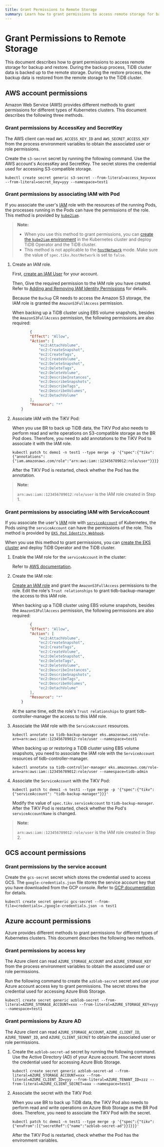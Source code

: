 ```yaml
---
title: Grant Permissions to Remote Storage
summary: Learn how to grant permissions to access remote storage for backup and restore.
---
```


# Grant Permissions to Remote Storage

This document describes how to grant permissions to access remote storage for backup and restore. During the backup process, TiDB cluster data is backed up to the remote storage. During the restore process, the backup data is restored from the remote storage to the TiDB cluster.

## AWS account permissions

Amazon Web Service (AWS) provides different methods to grant permissions for different types of Kubernetes clusters. This document describes the following three methods.

### Grant permissions by AccessKey and SecretKey

The AWS client can read `AWS_ACCESS_KEY_ID` and `AWS_SECRET_ACCESS_KEY` from the process environment variables to obtain the associated user or role permissions.

Create the `s3-secret` secret by running the following command. Use the AWS account's AccessKey and SecretKey. The secret stores the credential used for accessing S3-compatible storage.


```shell
kubectl create secret generic s3-secret --from-literal=access_key=xxx --from-literal=secret_key=yyy --namespace=test1
```

### Grant permissions by associating IAM with Pod

If you associate the user's [IAM](https://aws.amazon.com/cn/iam/) role with the resources of the running Pods, the processes running in the Pods can have the permissions of the role. This method is provided by [`kube2iam`](https://github.com/jtblin/kube2iam).

> **Note:**
>
> - When you use this method to grant permissions, you can [create the `kube2iam` environment](https://github.com/jtblin/kube2iam#usage) in the Kubernetes cluster and deploy TiDB Operator and the TiDB cluster.
> - This method is not applicable to the [`hostNetwork`](https://kubernetes.io/docs/concepts/policy/pod-security-policy) mode. Make sure the value of `spec.tikv.hostNetwork` is set to `false`.

1. Create an IAM role.

    First, [create an IAM User](https://docs.aws.amazon.com/IAM/latest/UserGuide/id_users_create.html) for your account.

    Then, Give the required permission to the IAM role you have created. Refer to [Adding and Removing IAM Identity Permissions](https://docs.aws.amazon.com/IAM/latest/UserGuide/access_policies_manage-attach-detach.html) for details.

    Because the `Backup` CR needs to access the Amazon S3 storage, the IAM role is granted the `AmazonS3FullAccess` permission.

    When backing up a TiDB cluster using EBS volume snapshots, besides the `AmazonS3FullAccess` permission, the following permissions are also required:

    ```json
            {
            "Effect": "Allow",
            "Action": [
                "ec2:AttachVolume",
                "ec2:CreateSnapshot",
                "ec2:CreateTags",
                "ec2:CreateVolume",
                "ec2:DeleteSnapshot",
                "ec2:DeleteTags",
                "ec2:DeleteVolume",
                "ec2:DescribeInstances",
                "ec2:DescribeSnapshots",
                "ec2:DescribeTags",
                "ec2:DescribeVolumes",
                "ec2:DetachVolume"
            ],
            "Resource": "*"
        }
    ```

2. Associate IAM with the TiKV Pod:

    When you use BR to back up TiDB data, the TiKV Pod also needs to perform read and write operations on S3-compatible storage as the BR Pod does. Therefore, you need to add annotations to the TiKV Pod to associate it with the IAM role.

    
    ```shell
    kubectl patch tc demo1 -n test1 --type merge -p '{"spec":{"tikv":{"annotations":{"iam.amazonaws.com/role":"arn:aws:iam::123456789012:role/user"}}}}'
    ```

    After the TiKV Pod is restarted, check whether the Pod has the annotation.

> **Note:**
>
> `arn:aws:iam::123456789012:role/user` is the IAM role created in Step 1.

### Grant permissions by associating IAM with ServiceAccount

If you associate the user's [IAM](https://aws.amazon.com/cn/iam/) role with [`serviceAccount`](https://kubernetes.io/docs/reference/access-authn-authz/admission-controllers/#serviceaccount) of Kubernetes, the Pods using the `serviceAccount` can have the permissions of the role. This method is provided by [`EKS Pod Identity Webhook`](https://github.com/aws/amazon-eks-pod-identity-webhook).

When you use this method to grant permissions, you can [create the EKS cluster](https://docs.aws.amazon.com/zh_cn/eks/latest/userguide/create-cluster.html) and deploy TiDB Operator and the TiDB cluster.

1. Enable the IAM role for the `serviceAccount` in the cluster:

    Refer to [AWS documentation](https://docs.aws.amazon.com/eks/latest/userguide/enable-iam-roles-for-service-accounts.html).

2. Create the IAM role:

    [Create an IAM role](https://docs.aws.amazon.com/eks/latest/userguide/associate-service-account-role.html) and grant the `AmazonS3FullAccess` permissions to the role. Edit the role's `Trust relationships` to grant tidb-backup-manager the access to this IAM role.

     When backing up a TiDB cluster using EBS volume snapshots, besides the `AmazonS3FullAccess` permission, the following permissions are also required:

    ```json
            {
            "Effect": "Allow",
            "Action": [
                "ec2:AttachVolume",
                "ec2:CreateSnapshot",
                "ec2:CreateTags",
                "ec2:CreateVolume",
                "ec2:DeleteSnapshot",
                "ec2:DeleteTags",
                "ec2:DeleteVolume",
                "ec2:DescribeInstances",
                "ec2:DescribeSnapshots",
                "ec2:DescribeTags",
                "ec2:DescribeVolumes",
                "ec2:DetachVolume"
            ],
            "Resource": "*"
        }
    ```

    At the same time, edit the role's `Trust relationships` to grant tidb-controller-manager the access to this IAM role.

3. Associate the IAM role with the `ServiceAccount` resources.

    
    ```shell
    kubectl annotate sa tidb-backup-manager eks.amazonaws.com/role-arn=arn:aws:iam::123456789012:role/user --namespace=test1
    ```

    When backing up or restoring a TiDB cluster using EBS volume snapshots, you need to associate the IAM role with the `ServiceAccount` resources of tidb-controller-manager.

     ```shell
     kubectl annotate sa tidb-controller-manager eks.amazonaws.com/role-arn=arn:aws:iam::123456789012:role/user --namespace=tidb-admin
     ```

4. Associate the `ServiceAccount` with the TiKV Pod:

    
    ```shell
    kubectl patch tc demo1 -n test1 --type merge -p '{"spec":{"tikv":{"serviceAccount": "tidb-backup-manager"}}}'
    ```

    Modify the value of `spec.tikv.serviceAccount` to `tidb-backup-manager`. After the TiKV Pod is restarted, check whether the Pod's `serviceAccountName` is changed.

> **Note:**
>
> `arn:aws:iam::123456789012:role/user` is the IAM role created in Step 2.

## GCS account permissions

### Grant permissions by the service account

Create the `gcs-secret` secret which stores the credential used to access GCS. The `google-credentials.json` file stores the service account key that you have downloaded from the GCP console. Refer to [GCP documentation](https://cloud.google.com/docs/authentication/getting-started) for details.


```shell
kubectl create secret generic gcs-secret --from-file=credentials=./google-credentials.json -n test1
```

## Azure account permissions

Azure provides different methods to grant permissions for different types of Kubernetes clusters. This document describes the following two methods.

### Grant permissions by access key

The Azure client can read `AZURE_STORAGE_ACCOUNT` and `AZURE_STORAGE_KEY` from the process environment variables to obtain the associated user or role permissions.

Run the following command to create the `azblob-secret` secret and use your Azure account access key to grant permissions. The secret stores the credential used for accessing Azure Blob Storage.


```shell
kubectl create secret generic azblob-secret --from-literal=AZURE_STORAGE_ACCOUNT=xxx --from-literal=AZURE_STORAGE_KEY=yyy --namespace=test1
```

### Grant permissions by Azure AD

The Azure client can read `AZURE_STORAGE_ACCOUNT`, `AZURE_CLIENT_ID`, `AZURE_TENANT_ID`, and `AZURE_CLIENT_SECRET` to obtain the associated user or role permissions.

1. Create the `azblob-secret-ad` secret by running the following command. Use the Active Directory (AD) of your Azure account. The secret stores the credential used for accessing Azure Blob Storage.

    
    ```shell
    kubectl create secret generic azblob-secret-ad --from-literal=AZURE_STORAGE_ACCOUNT=xxx --from-literal=AZURE_CLIENT_ID=yyy --from-literal=AZURE_TENANT_ID=zzz --from-literal=AZURE_CLIENT_SECRET=aaa --namespace=test1
    ```

2. Associate the secret with the TiKV Pod:

    When you use BR to back up TiDB data, the TiKV Pod also needs to perform read and write operations on Azure Blob Storage as the BR Pod does. Therefore, you need to associate the TiKV Pod with the secret.

    
    ```shell
    kubectl patch tc demo1 -n test1 --type merge -p '{"spec":{"tikv":{"envFrom":[{"secretRef":{"name":"azblob-secret-ad"}}]}}}'
    ```

    After the TiKV Pod is restarted, check whether the Pod has the environment variables.
